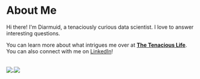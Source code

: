 # About Me

Hi there! I'm Diarmuid, a tenaciously curious data scientist. I love to answer interesting questions.

You can learn more about what intrigues me over at [**The Tenacious Life**](https://www.thetenaciouslife.com). You can also connect with me on [LinkedIn](https://www.linkedin.com/in/kevin-james-tomescu/)!
<br><br/>

<a href="https://github.com/anuraghazra/github-readme-stats">
  <img align="center" src="https://github-readme-stats-ten-gilt.vercel.app/api?username=diarmuidbrady&count_private=true&show_icons=true" />
</a>
<a href="https://git.io/streak-stats">
  <img align="center" src="https://streak-stats.demolab.com/?user=diarmuidbrady)" />
</a>
